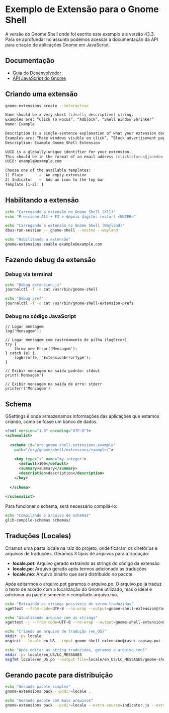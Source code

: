 # Exemplo de Extensão para o Gnome Shell

A versão do Gnome Shell onde foi escrito este exemplo é a versão 43.3.
Para se aprofundar no assunto podemos acessar a documentação da API para criação de aplicações Gnome em JavaScript.

## Documentação

* [Guia do Desenvolvedor](https://gjs.guide/)
* [API JavaScript do Gnome](https://gjs-docs.gnome.org/)


## Criando uma extensão

```zsh
gnome-extensions create --interactive

Name should be a very short (ideally descriptive) string.
Examples are: “Click To Focus”, “Adblock”, “Shell Window Shrinker”
Name: Example

Description is a single-sentence explanation of what your extension does.
Examples are: “Make windows visible on click”, “Block advertisement popups”, “Animate windows shrinking on minimize”
Description: Example Gnome Shell Extension

UUID is a globally-unique identifier for your extension.
This should be in the format of an email address (clicktofocus@janedoe.example.com)
UUID: example@example.com

Choose one of the available templates:
1) Plain       –  An empty extension
2) Indicator   –  Add an icon to the top bar
Template [1-2]: 1
```

## Habilitando a extensão

```zsh
echo "Carregando a extensão no Gnome Shell (X11)"
echo "Pressione Alt + F2 e depois digite: restart <ENTER>"

echo "Carregando a extensão no Gnome Shell (Wayland)"
dbus-run-session -- gnome-shell --nested --wayland

echo "Habilitando a extensão"
gnome-extensions enable example@example.com
```

## Fazendo debug da extensão

### Debug via terminal

```zsh
echo "Debug extension.js"
journalctl -f -o cat /usr/bin/gnome-shell

echo "Debug pref"
journalctl -f -o cat /usr/bin/gnome-shell-extension-prefs
```

### Debug no código JavaScript

```javasript
// Logar mensagem
log('Mensagem');

// Logar mensagem com rastreamento de pilha (logError)
try {
    throw new Error('Mensagem');
} catch (e) {
    logError(e, 'ExtensionErrorType');
}

// Exibir mensagem na saída padrão: stdout
print('Mensagem')

// Exibir mensagem na saída de erro: stderr
printerr('Mensagem')
```

## Schema

GSettings é onde armazenamos informações das aplicações que estamos criando, como se fosse um banco de dados.

```xml
<?xml version="1.0" encoding="UTF-8"?>
<schemalist>
    
  <schema id="org.gnome.shell.extensions.example"
    path="/org/gnome/shell/extensions/example/">
    
    <key type="i" name="my-integer">
      <default>100</default>
      <summary>summary</summary>
      <description>description</description>
    </key>
    
  </schema>
  
</schemalist>
```
Para funcionar o schema, será necessário compilá-lo:

```zsh
echo "Compilando o arquivo de schemas"
glib-compile-schemas schemas/
```

## Traduções (Locales)

Criamos uma pasta locale na raiz do projeto, onde ficaram os diretórios e arquivos de traduções. Geramos 3 tipos de arquivos para a tradução:

- **locale.pot**: Arquivo gerado extraindo as strings do código da extensão
- **locale.po**: Arquivo gerado após termos adicionado as traduções
- **locale.mo**: Arquivo binário que será distribuido no pacote

Após editarmos o arquivo.pot geramos o arquivo.po. O arquivo.po já traduz o texto de acordo com a localização do Gnome utilizado, mas o ideal é adicionar ao pacote somente o compilado arquivo.mo.

```zsh
echo "Extraindo as strings possíveis de serem traduzidas"
xgettext --from-code=UTF-8 --no-wrap --output=gnome-shell-extension@rasec.rapsag.pot *.js

echo "Atualizando arquivo com as strings"
xgettext -j --from-code=UTF-8 --no-wrap --output=gnome-shell-extension@rasec.rapsag.pot *.js

echo "Criando um arquivo de tradução (en_US)"
mkdir -pv locale
msginit --locale en_US --input gnome-shell-extension@rasec.rapsag.pot --output locale/en_US.po

echo "Após editar as string traduzidas, geramos o arquivo (mo)"
mkdir -pv locale/en_US/LC_MESSAGES
msgfmt locale/en_US.po --output-file=locale/en_US/LC_MESSAGES/gnome-shell-extension@rasec.rapsag.mo
```

## Gerando pacote para distribuição

```zsh
echo "Gerando pacote simples"
gnome-extensions pack --podir=locale .

echo "Gerando pacote com mais arquivos"
gnome-extensions pack --podir=locale --extra-source=indicator.js --extra-source=setting.js --extra-source=dates.js .
```
